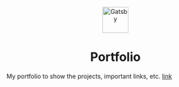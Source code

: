 <p align="center">
  <a href="https://next.gatsbyjs.org">
    <img alt="Gatsby" src="https://www.gatsbyjs.org/monogram.svg" width="60" />
  </a>
</p>
<h1 align="center">
  Portfolio
</h1>

My portfolio to show the projects, important links, etc. [link](https://vipul-dessai.netlify.app/)

